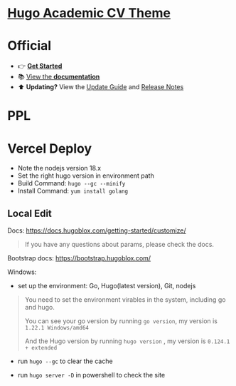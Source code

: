 # [Hugo Academic CV Theme](https://github.com/HugoBlox/theme-academic-cv)

# Official

- 👉 [**Get Started**](https://hugoblox.com/templates/)
- 📚 [View the **documentation**](https://docs.hugoblox.com/)
- ⬆️ **Updating?** View the [Update Guide](https://docs.hugoblox.com/) and [Release Notes](https://github.com/HugoBlox/hugo-blox-builder/releases)

# PPL

# Vercel Deploy

- Note the nodejs version 18.x
- Set the right hugo version in environment path
- Build Command: `hugo --gc --minify`
- Install Command: `yum install golang`

## Local Edit

Docs: https://docs.hugoblox.com/getting-started/customize/

> If you have any questions about params, please check the docs.

Bootstrap docs: https://bootstrap.hugoblox.com/

Windows:

- set up the environment: Go, Hugo(latest version), Git, nodejs

> You need to set the environment virables in the system, including go and hugo.
>
> You can see your go version by running `go version`, my version is `1.22.1 Windows/amd64`
> 
> And the Hugo version by running `hugo version` , my version is `0.124.1 + extended`

- run `hugo --gc` to clear the cache

- run `hugo server -D` in powershell to check the site

